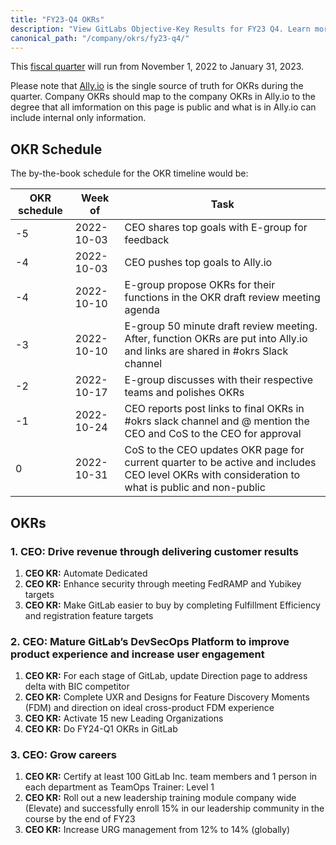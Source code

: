 ```yaml
---
title: "FY23-Q4 OKRs"
description: "View GitLabs Objective-Key Results for FY23 Q4. Learn more here!"
canonical_path: "/company/okrs/fy23-q4/"
---
```


This [fiscal quarter](/handbook/finance/#fiscal-year) will run from November 1, 2022 to January 31, 2023.

Please note that [Ally.io](https://app.ally.io/) is the single source of truth for OKRs during the quarter. Company OKRs should map to the company OKRs in Ally.io to the degree that all imformation on this page is public and what is in Ally.io can include internal only information.

## OKR Schedule

The by-the-book schedule for the OKR timeline would be:

| OKR schedule | Week of | Task |
| ------ | ------ | ------ |
| -5 | 2022-10-03 | CEO shares top goals with E-group for feedback |
| -4 | 2022-10-03 | CEO pushes top goals to Ally.io |
| -4 | 2022-10-10 | E-group propose OKRs for their functions in the OKR draft review meeting agenda |
| -3 | 2022-10-10 | E-group 50 minute draft review meeting. After, function OKRs are put into Ally.io and links are shared in #okrs Slack channel  |
| -2 | 2022-10-17 | E-group discusses with their respective teams and polishes OKRs |
| -1 | 2022-10-24 | CEO reports post links to final OKRs in #okrs slack channel and @ mention the CEO and CoS to the CEO for approval |
| 0  | 2022-10-31 | CoS to the CEO updates OKR page for current quarter to be active and includes CEO level OKRs with consideration to what is public and non-public |


## OKRs

### 1. CEO: Drive revenue through delivering customer results

1. **CEO KR:** Automate Dedicated
1. **CEO KR:** Enhance security through meeting FedRAMP and Yubikey targets
1. **CEO KR:** Make GitLab easier to buy by completing Fulfillment Efficiency and registration feature targets

### 2. CEO: Mature GitLab’s DevSecOps Platform to improve product experience and increase user engagement

1. **CEO KR:** For each stage of GitLab, update Direction page to address delta with BIC competitor
1. **CEO KR:** Complete UXR and Designs for Feature Discovery Moments (FDM) and direction on ideal cross-product FDM experience
1. **CEO KR:** Activate 15 new Leading Organizations
1. **CEO KR:** Do FY24-Q1 OKRs in GitLab

### 3. CEO: Grow careers

1. **CEO KR:** Certify at least 100 GitLab Inc. team members and 1 person in each department as TeamOps Trainer: Level 1
1. **CEO KR:** Roll out a new leadership training module company wide (Elevate) and successfully enroll 15% in our leadership community in the course by the end of FY23
1. **CEO KR:** Increase URG management from 12% to 14% (globally)
